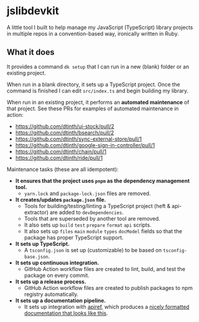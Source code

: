# jslibdevkit

A little tool I built to help manage my JavaScript (TypeScript) library projects in multiple repos in a convention-based way, ironically written in Ruby.

## What it does

It provides a command `dk setup` that I can run in a new (blank) folder or an existing project.

When run in a blank directory, it sets up a TypeScript project. Once the command is finished I can edit `src/index.ts` and begin building my library.

When run in an existing project, it performs an **automated maintenance** of that project. See these PRs for examples of automated maintenance in action:

- https://github.com/dtinth/ui-stock/pull/2
- https://github.com/dtinth/bsearch/pull/2
- https://github.com/dtinth/sync-external-store/pull/1
- https://github.com/dtinth/google-sign-in-controller/pull/1
- https://github.com/dtinth/chain/pull/1
- https://github.com/dtinth/ride/pull/1

Maintenance tasks (these are all idempotent):

- **It ensures that the project uses `pnpm` as the dependency management tool.**
  - `yarn.lock` and `package-lock.json` files are removed.
- **It creates/updates `package.json` file.**
  - Tools for building/testing/linting a TypeScript project (heft & api-extractor) are added to `devDependencies`.
  - Tools that are superseded by another tool are removed.
  - It also sets up `build` `test` `prepare` `format` `api` scripts.
  - It also sets up `files` `main` `module` `types` `docModel` fields so that the package has proper TypeScript support.
- **It sets up TypeScript.**
  - A `tsconfig.json` is set up (customizable) to be based on `tsconfig-base.json`.
- **It sets up continuous integration.**
  - GitHub Action workflow files are created to lint, build, and test the package on every commit.
- **It sets up a release process.**
  - GitHub Action workflow files are created to publish packages to npm registry automatically.
- **It sets up a documentation pipeline.**
  - It sets up integration with [apiref](https://github.com/dtinth/apiref), which produces a [nicely formatted documentation that looks like this](https://apiref.page/package/sync-external-store@1.0.0).

